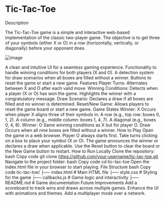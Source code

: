 # Tic-Tac-Toe
Description

The Tic-Tac-Toe game is a simple and interactive web-based implementation of the classic two-player game. The objective is to get three of your symbols (either X or O) in a row (horizontally, vertically, or diagonally) before your opponent does.

![image](https://github.com/user-attachments/assets/970f8c64-d4d5-430a-bbaf-096e954ebda9)

A clean and intuitive UI for a seamless gaming experience.
Functionality to handle winning conditions for both players (X and O).
A detection system for draw scenarios when all boxes are filled without a winner.
Buttons to reset the game or start a new game.
Features
Player Turns:
Alternates between X and O after each valid move.
Winning Conditions:
Detects when a player (X or O) has won the game.
Highlights the winner with a congratulatory message.
Draw Scenario:
Declares a draw if all boxes are filled and no winner is determined.
Reset/New Game:
Allows players to reset the game board or start a new game.
Game States
Winner: X
Occurs when player X aligns three of their symbols in:
A row (e.g., top row: boxes 0, 1, 2).
A column (e.g., middle column: boxes 1, 4, 7).
A diagonal (e.g., boxes 0, 4, 8).
Winner: O
Same winning conditions as X but for player O.
Draw
Occurs when all nine boxes are filled without a winner.
How to Play
Open the game in a web browser.
Player O always starts first.
Take turns clicking on a box to place your symbol (X or O).
The game announces the winner or declares a draw when applicable.
Use the Reset button to clear the board or the New Game button to restart.
How to Run Locally
Clone the repository:
bash
Copy code
git clone https://github.com/your-username/tic-tac-toe.git
Navigate to the project folder:
bash
Copy code
cd tic-tac-toe
Open the index.html file in your browser to start playing.
File Structure
bash
Copy code
tic-tac-toe/
├── index.html      # Main HTML file
├── style.css       # Styling for the game
├── callbacks.js    # Game logic and interactivity
├── README.md       # Game documentation
Future Improvements
Add a scoreboard to track wins and draws across multiple games.
Enhance the UI with animations and themes.
Add a multiplayer mode over a network.
